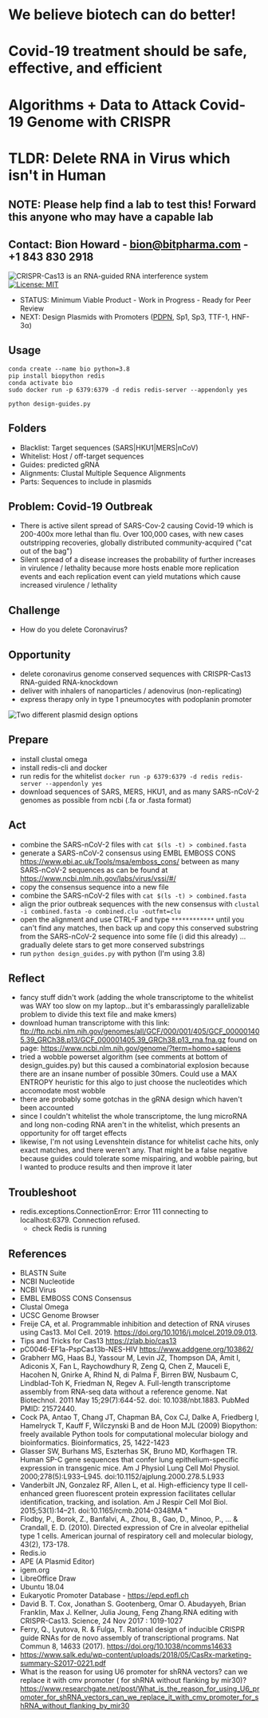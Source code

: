 # We believe biotech can do better!
# Covid-19 treatment should be safe, effective, and efficient
# Algorithms + Data to Attack Covid-19 Genome with CRISPR

# TLDR: Delete RNA in Virus which isn't in Human

## NOTE: Please help find a lab to test this! Forward this anyone who may have a capable lab
## Contact: Bion Howard - bion@bitpharma.com - +1 843 830 2918

![CRISPR-Cas13 is an RNA-guided RNA interference system](https://github.com/bionicles/coronavirus/blob/master/diagrams/cas13.jpeg)
[![License: MIT](https://img.shields.io/badge/License-MIT-green.svg)](https://opensource.org/licenses/MIT)

- STATUS: Minimum Viable Product - Work in Progress - Ready for Peer Review
- NEXT: Design Plasmids with Promoters ([PDPN](https://epd.epfl.ch//cgi-bin/get_doc?db=hgEpdNew&format=genome&entry=PDPN_1), Sp1, Sp3, TTF-1, HNF-3α)

## Usage
```
conda create --name bio python=3.8
pip install biopython redis
conda activate bio
sudo docker run -p 6379:6379 -d redis redis-server --appendonly yes

python design-guides.py
```

## Folders
- Blacklist: Target sequences (SARS|HKU1|MERS|nCoV)
- Whitelist: Host / off-target sequences
- Guides: predicted gRNA
- Alignments: Clustal Multiple Sequence Alignments
- Parts: Sequences to include in plasmids

## Problem: Covid-19 Outbreak

- There is active silent spread of SARS-Cov-2 causing Covid-19 which is 200-400x more lethal than flu. Over 100,000 cases, with new cases outstripping recoveries, globally distributed community-acquired ("cat out of the bag") 
- Silent spread of a disease increases the probability of further increases in virulence / lethality because more hosts enable more replication events and each replication event can yield mutations which cause increased virulence / lethality

## Challenge

- How do you delete Coronavirus? 

## Opportunity

- delete coronavirus genome conserved sequences with CRISPR-Cas13 RNA-guided RNA-knockdown
- deliver with inhalers of nanoparticles / adenovirus (non-replicating)
- express therapy only in type 1 pneumocytes with podoplanin promoter

![Two different plasmid design options](https://github.com/bionicles/coronavirus/blob/master/diagrams/crispr-plasmid-options.png)

## Prepare

- install clustal omega 
- install redis-cli and docker 
- run redis for the whitelist `docker run -p 6379:6379 -d redis redis-server --appendonly yes`
- download sequences of SARS, MERS, HKU1, and as many SARS-nCoV-2 genomes as possible from ncbi (.fa or .fasta format)

## Act

- combine the SARS-nCoV-2 files with `cat $(ls -t) > combined.fasta`
- generate a SARS-nCoV-2 consensus using EMBL EMBOSS CONS https://www.ebi.ac.uk/Tools/msa/emboss_cons/ between as many SARS-nCoV-2 sequences as can be found at https://www.ncbi.nlm.nih.gov/labs/virus/vssi/#/
- copy the consensus sequence into a new file
- combine the SARS-nCoV-2 files with `cat $(ls -t) > combined.fasta`
- align the prior outbreak sequences with the new consensus with `clustal -i combined.fasta -o combined.clu -outfmt=clu`
- open the alignment and use CTRL-F and type `************` until you can't find any matches, then back up and copy this conserved substring from the SARS-nCoV-2 sequence into some file (i did this already) ... gradually delete stars to get more conserved substrings
- run `python design_guides.py` with python (I'm using 3.8)

## Reflect

- fancy stuff didn't work (adding the whole transcriptome to the whitelist was WAY too slow on my laptop...but it's embarassingly parallelizable problem to divide this text file and make kmers)
- download human transcriptome with this link: ftp://ftp.ncbi.nlm.nih.gov/genomes/all/GCF/000/001/405/GCF_000001405.39_GRCh38.p13/GCF_000001405.39_GRCh38.p13_rna.fna.gz found on page: https://www.ncbi.nlm.nih.gov/genome/?term=homo+sapiens
- tried a wobble powerset algorithm (see comments at bottom of design_guides.py) but this caused a combinatorial explosion because there are an insane number of possible 30mers. Could use a MAX ENTROPY heuristic for this algo to just choose the nucleotides which accomodate most wobble
- there are probably some gotchas in the gRNA design which haven't been accounted
- since I couldn't whitelist the whole transcriptome, the lung microRNA and long non-coding RNA aren't in the whitelist, which presents an opportunity for off target effects
- likewise, I'm not using Levenshtein distance for whitelist cache hits, only exact matches, and there weren't any. That might be a false negative because guides could tolerate some mispairing, and wobble pairing, but I wanted to produce results and then improve it later

## Troubleshoot

- redis.exceptions.ConnectionError: Error 111 connecting to localhost:6379. Connection refused.
    - check Redis is running

## References

- BLASTN Suite
- NCBI Nucleotide
- NCBI Virus
- EMBL EMBOSS CONS Consensus
- Clustal Omega
- UCSC Genome Browser
- Freije CA, et al. Programmable inhibition and detection of RNA viruses using Cas13. Mol Cell. 2019. https://doi.org/10.1016/j.molcel.2019.09.013.
- Tips and Tricks for Cas13 https://zlab.bio/cas13
- pC0046-EF1a-PspCas13b-NES-HIV https://www.addgene.org/103862/
- Grabherr MG, Haas BJ, Yassour M, Levin JZ, Thompson DA, Amit I, Adiconis X, Fan L, Raychowdhury R, Zeng Q, Chen Z, Mauceli E, Hacohen N, Gnirke A, Rhind N, di Palma F, Birren BW, Nusbaum C, Lindblad-Toh K, Friedman N, Regev A. Full-length transcriptome assembly from RNA-seq data without a reference genome. Nat Biotechnol. 2011 May 15;29(7):644-52. doi: 10.1038/nbt.1883. PubMed PMID: 21572440.
- Cock PA, Antao T, Chang JT, Chapman BA, Cox CJ, Dalke A, Friedberg I, Hamelryck T, Kauff F, Wilczynski B and de Hoon MJL (2009) Biopython: freely available Python tools for computational molecular biology and bioinformatics. Bioinformatics, 25, 1422-1423
- Glasser SW, Burhans MS, Eszterhas SK, Bruno MD, Korfhagen TR. Human SP-C gene sequences that confer lung epithelium-specific expression in transgenic mice. Am J Physiol Lung Cell Mol Physiol. 2000;278(5):L933–L945. doi:10.1152/ajplung.2000.278.5.L933
- Vanderbilt JN, Gonzalez RF, Allen L, et al. High-efficiency type II cell-enhanced green fluorescent protein expression facilitates cellular identification, tracking, and isolation. Am J Respir Cell Mol Biol. 2015;53(1):14–21. doi:10.1165/rcmb.2014-0348MA "
- Flodby, P., Borok, Z., Banfalvi, A., Zhou, B., Gao, D., Minoo, P., ... & Crandall, E. D. (2010). Directed expression of Cre in alveolar epithelial type 1 cells. American journal of respiratory cell and molecular biology, 43(2), 173-178.
- Redis.io
- APE (A Plasmid Editor)
- igem.org
- LibreOffice Draw
- Ubuntu 18.04
- Eukaryotic Promoter Database - https://epd.epfl.ch
- David B. T. Cox, Jonathan S. Gootenberg, Omar O. Abudayyeh, Brian Franklin, Max J. Kellner, Julia Joung, Feng Zhang.RNA editing with CRISPR-Cas13. Science, 24 Nov 2017 : 1019-1027 
- Ferry, Q., Lyutova, R. & Fulga, T. Rational design of inducible CRISPR guide RNAs for de novo assembly of transcriptional programs. Nat Commun 8, 14633 (2017). https://doi.org/10.1038/ncomms14633
- https://www.salk.edu/wp-content/uploads/2018/05/CasRx-marketing-summary-S2017-0221.pdf
- What is the reason for using U6 promoter for shRNA vectors? can we replace it with cmv promoter ( for shRNA without flanking by mir30)? https://www.researchgate.net/post/What_is_the_reason_for_using_U6_promoter_for_shRNA_vectors_can_we_replace_it_with_cmv_promoter_for_shRNA_without_flanking_by_mir30
